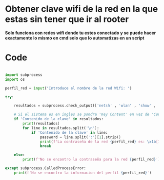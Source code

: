 # Obtener clave wifi de la red en la que estas sin tener que ir al rooter
**Solo funciona con redes wifi donde tu estes conectado y se puede hacer exactamente lo mismo en cmd solo que lo automatizas en un script**

# Code

```python

import subprocess
import os

perfil_red = input('Introduce el nombre de la red Wifi: ')

try:

    resultados = subprocess.check_output(['netsh' , 'wlan' , 'show' , 'profile' , perfil_red, 'key=clear'], shell= True).decode('utf-8' , errors= 'backslashreplace')

    # Si el sistema es en ingles se pondra 'Key Content' en vez de 'Contenido de la clave'
    if 'Contenido de la clave' in resultados:
        print(resultados)
        for line in resultados.split('\n'):
            if 'Contenido de la clave' in line:
                password = line.split(':')[1].strip()
                print(f'La contraseña de la red {perfil_red} es: \x1b[1;33m {password}')
                break

    else:
        print(f'No se encontro la contraseña para la red {perfil_red}')

except subprocess.CalledProcessError:
    print(f'No se encontro la informacion del perfil {perfil_red}')


```


